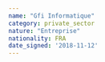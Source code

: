 ```yaml
---
name: "Gfi Informatique"
category: private_sector
nature: "Entreprise"
nationality: FRA
date_signed: '2018-11-12'
---
```

    